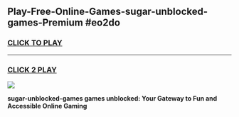 
## Play-Free-Online-Games-sugar-unblocked-games-Premium #eo2do
<h3>
<a href="https://premium.freeplayer.one?title=sugar-unblocked-games&ref=8M">CLICK TO PLAY</a></h3>
<hr>

<h3>
<a href="https://premium.freeplayer.one?title=sugar-unblocked-games&ref=8M">CLICK 2 PLAY</a>
  
</h3>

<a href="https://premium.freeplayer.one?title=sugar-unblocked-games&ref=8M"><img src="https://clearcache.store/games.png"></a>


**sugar-unblocked-games games unblocked: Your Gateway to Fun and Accessible Online Gaming**
